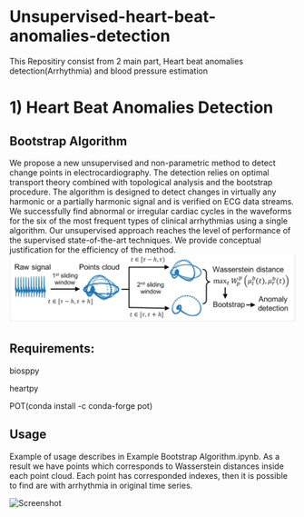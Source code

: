 # Unsupervised-heart-beat-anomalies-detection

This Repositiry consist from 2 main part, Heart beat anomalies detection(Arrhythmia) and blood pressure estimation

# 1) Heart Beat Anomalies Detection
## Bootstrap Algorithm
We propose    a    new    unsupervised    and    non-parametric  method  to  detect  change  points  in electrocardiography.  The detection relies on  optimal  transport  theory  combined  with  topological analysis and the bootstrap procedure.  The algorithm is designed to detect changes in virtually any harmonic or a partially harmonic signal and is verified on ECG data streams.  We successfully find abnormal or irregular cardiac cycles in the waveforms for the six of the most frequent types of clinical arrhythmias using a single algorithm. Our unsupervised approach reaches the level of performance of the supervised state-of-the-art techniques.  We provide conceptual justification for  the efficiency of the method.
![Screenshot](pipeline.JPG)

## Requirements:
biosppy

heartpy

POT(conda install -c conda-forge pot)


## Usage
Example of usage describes in Example Bootstrap Algorithm.ipynb. As a result we have points which corresponds to Wasserstein distances inside each point cloud. Each point has corresponded indexes, then it is possible to find are with arrhythmia in original time series.

![Screenshot](bootstrao_line.PNG)






